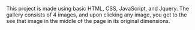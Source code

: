 This project is made using basic HTML, CSS, JavaScript, and Jquery. The gallery consists of 4 images, 
and upon clicking any image, you get to the see that image in the middle of the page in its original
dimensions.
